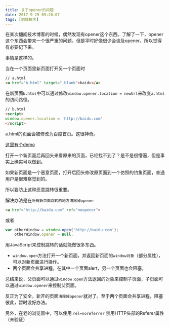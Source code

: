 ```yaml
---
title: 关于opener的问题
date: 2017-9-25 09:20:07
tags: [前端技术]
---
```


在某次翻阅技术博客的时候，偶然发现有opener这个东西。了解了一下，opener这个东西会带来一个很严重的问题。但是平时好像很少会谈及opener。所以觉得有必要记下来。

<!-- more -->

事情是这样的。

当在一个页面里新页面打开另一个页面时

```html
// a.html
<a href="b.html" target="_blank">baidu</a>
```

在新页面`b.html`中可以通过修改`window.opener.location = newUrl`来改变`a.html`的访问路径。

```html
// b.html
<script>
window.opener.location = 'http://baidu.com'
</script>
```

a.html的页面会被修改为百度首页。这很神奇。

[这里有个demo](http://keenwon.com/demo/201603/noopener.html)

打开一个新页面后再回头来看原来的页面，已经找不到了？是不是很懵逼，但是事实上确实可以做到。

如果新页面是一个恶意页面，打开后回头修改原页面到一个仿照的钓鱼页面，普通用户是很难察觉到的。

所以要防止这种恶意跳转很重要。

解决办法是在`所有新页面跳转的地方清除掉opener`

```html
<a href="http://baidu.com" ref="noopener">
```

或者

``` javascript
var otherWindow = window.open('http://baidu.com');
    otherWindow.opener = null;
```

用JavaScript来控制跳转的话就能做很多东西。

* `window.open`方法打开一个新页面，并返回新页面的`window对象`（部分属性），可以对新页面进行操作。
* 两个页面会共享进程，在其中一个页面alert，另一个页面也会阻塞。

总结来说，父页面可以通过`window.open`方法返回的对象来控制子页面，子页面可以通过`window.opener`来控制父页面。

反正为了安全，新开的页面`清除掉opener`就对了。至于两个页面会共享进程，阻塞彼此，暂时没好办法。

另外，在老的浏览器中，可以使用 `rel=noreferrer` 禁用HTTP头部的Referer属性（未验证）